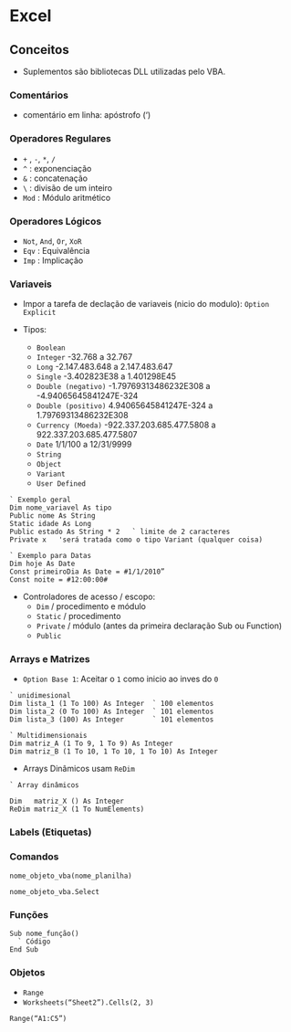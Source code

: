 # Excel

## Conceitos
- Suplementos são bibliotecas DLL utilizadas pelo VBA.

### Comentários
- comentário em linha: apóstrofo (‘)

### Operadores Regulares
- `+` , `-`, `*`, `/` 
- `^` : exponenciação
- `&` : concatenação
- `\` : divisão de um inteiro
- `Mod` : Módulo aritmético

### Operadores Lógicos
- `Not`, `And`, `Or`, `XoR`
- `Eqv` : Equivalência
- `Imp` : Implicação

### Variaveis
- Impor a tarefa de declação de variaveis (nicio do modulo): `Option Explicit`

- Tipos:
  - `Boolean`
  - `Integer` -32.768 a 32.767
  - `Long` -2.147.483.648 a 2.147.483.647
  - `Single` -3.402823E38 a 1.401298E45
  - `Double (negativo)` -1.79769313486232E308 a -4.94065645841247E-324
  - `Double (positivo)` 4.94065645841247E-324 a 1.79769313486232E308
  - `Currency (Moeda)` -922.337.203.685.477.5808 a 922.337.203.685.477.5807
  - `Date` 1/1/100 a 12/31/9999
  - `String`
  - `Object`
  - `Variant`
  - `User Defined`

~~~VBA
` Exemplo geral
Dim nome_variavel As tipo
Public nome As String
Static idade As Long
Public estado As String * 2   ` limite de 2 caracteres
Private x   'será tratada como o tipo Variant (qualquer coisa)
~~~

~~~
` Exemplo para Datas
Dim hoje As Date
Const primeiroDia As Date = #1/1/2010”
Const noite = #12:00:00#
~~~

- Controladores de acesso / escopo:
  - `Dim` / procedimento e módulo
  - `Static` / procedimento
  - `Private` / módulo (antes da primeira declaração Sub ou Function)
  - `Public`
  
### Arrays e Matrizes 
- `Option Base 1`: Aceitar o `1` como inicio ao inves do `0`

~~~ 
` unidimesional
Dim lista_1 (1 To 100) As Integer  ` 100 elementos
Dim lista_2 (0 To 100) As Integer  ` 101 elementos
Dim lista_3 (100) As Integer       ` 101 elementos

` Multidimensionais
Dim matriz_A (1 To 9, 1 To 9) As Integer
Dim matriz_B (1 To 10, 1 To 10, 1 To 10) As Integer

~~~

- Arrays Dinâmicos usam `ReDim`
~~~
` Array dinâmicos

Dim   matriz_X () As Integer
ReDim matriz_X (1 To NumElements)
~~~

### Labels (Etiquetas)


### Comandos

`nome_objeto_vba(nome_planilha)`
~~~ 
nome_objeto_vba.Select
~~~

### Funções

~~~
Sub nome_função()
  ` Código
End Sub
~~~


### Objetos
- `Range`
- `Worksheets(“Sheet2”).Cells(2, 3)`
~~~
Range(“A1:C5”)
~~~

